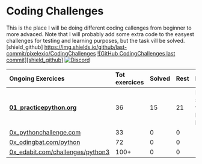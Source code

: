 # Coding Challenges

This is the place I will be doing different coding callenges from beginner to more advaced.
Note that I will probably add some extra code to the easyest challenges for testing and learning purposes, but the task vill be solved.
[shield_github] https://img.shields.io/github/last-commit/pixelexio/CodingChallenges
[![GitHub CodingChallenges last commit][shield_github]](https://github.com/pixelexio/CodingChallenges/)
[![Discord](https://img.shields.io/discord/181721195073241088?label=Discord)](https://discord.gg/wDzNCf5)

| Ongoing Exercices  	                 | Tot exercices	| Solved		| Rest		| Notes| 
|:---	                                 |:---	          	|:---	          	|:---	    	|:---	      	|
|[**01_practicepython.org**](https://github.com/pixelexio/CodingChallenges/tree/master/01%20-%20practicepython_org)| 36  | 15 | 21    | Easy start with level beginner         | 
|[0x_pythonchallenge.com](#)  	         | 33       		| 0            		| 0      	|        	|             
|[0x_odingbat.com/python](#)     	 | 72             	| 0  	          	| 0	    	|    	      	|               
|[0x_edabit.com/challenges/python3](#) 	 | 100+           	| 0            		| 0       	|           	|          
